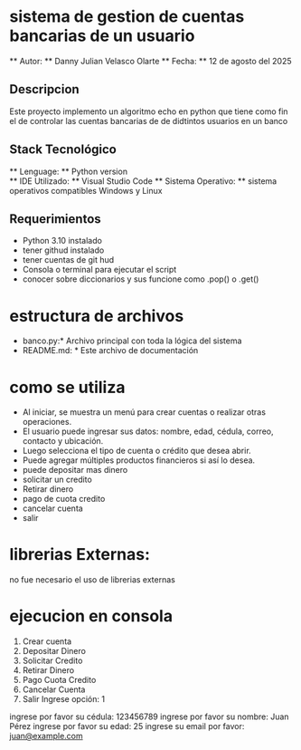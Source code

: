 # sistema de gestion de cuentas bancarias de un usuario 

** Autor: ** Danny Julian Velasco Olarte 
** Fecha: ** 12 de agosto del 2025

## Descripcion
Este proyecto implemento un algoritmo echo en python que tiene como fin el de controlar las cuentas 
bancarias de de didtintos usuarios en un banco 

## Stack Tecnológico

** Lenguage: ** Python version  
** IDE Utilizado: **  Visual Studio Code
** Sistema Operativo: **  sistema operativos compatibles Windows y Linux

## Requerimientos

- Python 3.10 instalado
- tener githud instalado 
- tener cuentas de git hud
- Consola o terminal para ejecutar el script
- conocer sobre diccionarios y sus funcione como .pop() o .get()


# estructura de archivos 

* banco.py:*           Archivo principal con toda la lógica del sistema
* README.md: *         Este archivo de documentación

# como se utiliza 

- Al iniciar, se muestra un menú para crear cuentas o realizar otras operaciones.
- El usuario puede ingresar sus datos: nombre, edad, cédula, correo, contacto y ubicación.
- Luego selecciona el tipo de cuenta o crédito que desea abrir.
- Puede agregar múltiples productos financieros si así lo desea.
- puede depositar mas dinero 
- solicitar un credito
- Retirar dinero
- pago de cuota credito
- cancelar cuenta 
- salir
  
# librerias Externas: 

no fue necesario el uso de librerias externas 

# ejecucion en consola 

1. Crear cuenta 
2. Depositar Dinero 
3. Solicitar Credito 
4. Retirar Dinero 
5. Pago Cuota Credito 
6. Cancelar Cuenta 
7. Salir 
Ingrese opción: 1

ingrese por favor su cédula: 123456789
ingrese por favor su nombre: Juan Pérez
ingrese por favor su edad: 25
ingrese su email por favor: juan@example.com



